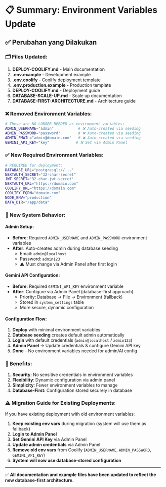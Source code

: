 # 📋 Summary: Environment Variables Update

## ✅ Perubahan yang Dilakukan

### 🗂️ Files Updated:

1. **DEPLOY-COOLIFY.md** - Main documentation
2. **.env.example** - Development example
3. **.env.coolify** - Coolify deployment template
4. **.env.production.example** - Production template
5. **DEPLOY-COOLIFY.md** - Deployment guide
6. **DATABASE-SCALE-UP.md** - Scale up documentation
7. **DATABASE-FIRST-ARCHITECTURE.md** - Architecture guide

### ❌ Removed Environment Variables:

```bash
# These are NO LONGER NEEDED as environment variables:
ADMIN_USERNAME="admin"           # ❌ Auto-created via seeding
ADMIN_PASSWORD="password"        # ❌ Auto-created via seeding
ADMIN_EMAIL="admin@domain.com"   # ❌ Auto-created via seeding
GEMINI_API_KEY="key"            # ❌ Set via Admin Panel
```

### ✅ New Required Environment Variables:

```bash
# REQUIRED for deployment:
DATABASE_URL="postgresql://..."
NEXTAUTH_SECRET="32-char-secret"
JWT_SECRET="32-char-jwt-secret"
NEXTAUTH_URL="https://domain.com"
COOLIFY_URL="https://domain.com"
COOLIFY_FQDN="domain.com"
NODE_ENV="production"
DATA_DIR="/app/data"
```

### 🔧 New System Behavior:

#### Admin Setup:

- **Before**: Required `ADMIN_USERNAME` and `ADMIN_PASSWORD` environment variables
- **After**: Auto-creates admin during database seeding
  - Email: `admin@localhost`
  - Password: `admin123`
  - ⚠️ Must change via Admin Panel after first login

#### Gemini API Configuration:

- **Before**: Required `GEMINI_API_KEY` environment variable
- **After**: Configure via Admin Panel (database-first approach)
  - Priority: Database → File → Environment (fallback)
  - Stored in `system_settings` table
  - More secure, dynamic configuration

#### Configuration Flow:

1. **Deploy** with minimal environment variables
2. **Database seeding** creates default admin automatically
3. **Login** with default credentials (`admin@localhost` / `admin123`)
4. **Admin Panel** → Update credentials & configure Gemini API key
5. **Done** - No environment variables needed for admin/AI config

### 🚀 Benefits:

1. **Security**: No sensitive credentials in environment variables
2. **Flexibility**: Dynamic configuration via admin panel
3. **Simplicity**: Fewer environment variables to manage
4. **Database-First**: Configuration stored securely in database

### ⚠️ Migration Guide for Existing Deployments:

If you have existing deployment with old environment variables:

1. **Keep existing env vars** during migration (system will use them as fallback)
2. **Login to Admin Panel**
3. **Set Gemini API Key** via Admin Panel
4. **Update admin credentials** via Admin Panel
5. **Remove old env vars** from Coolify (`ADMIN_USERNAME`, `ADMIN_PASSWORD`, `GEMINI_API_KEY`)
6. **System will now use database-stored configuration**

---

✅ **All documentation and example files have been updated to reflect the new database-first architecture.**
